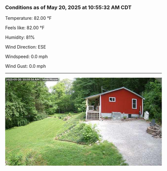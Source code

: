 ### Conditions as of May 20, 2025 at 10:55:32 AM CDT 

Temperature: 82.00 &deg;F

Feels like: 82.00 &deg;F

Humidity: 81%

Wind Direction: ESE

Windspeed: 0.0 mph

Wind Gust: 0.0 mph

---

<img src="./images/latest.jpeg"/>

